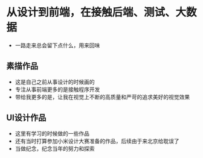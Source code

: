 # 从设计到前端，在接触后端、测试、大数据

* 一路走来总会留下点什么，用来回味

## 素描作品

* 这是自己之前从事设计的时候画的
* 专注从事前端更多的是接触程序开发
* 带给我更多的是，让我在视觉上不断的高质量和严苛的追求美好的视觉效果

## UI设计作品

* 这里有学习的时候做的一些作品
* 还有当时打算参加小米设计大赛准备的作品，后续由于来北京给耽误了
* 当做纪念，纪念当年的努力和探索

